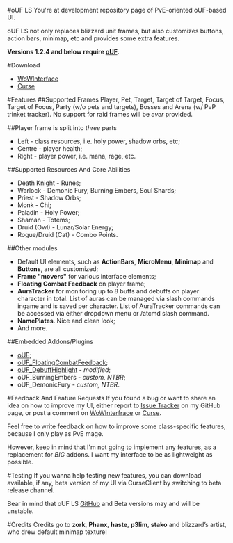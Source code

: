 #oUF LS
You're at development repository page of PvE-oriented oUF-based UI.

oUF LS not only replaces blizzard unit frames, but also customizes buttons, action bars, minimap, etc and provides some extra features.

**Versions 1.2.4 and below require [oUF](http://www.wowinterface.com/downloads/info9994-oUF.html).**

#Download
- [WoWInterface](http://www.wowinterface.com/downloads/info22662-oUFLS.html)
- [Curse](http://www.curse.com/addons/wow/ouf-ls)

#Features
##Supported Frames
Player, Pet, Target, Target of Target, Focus, Target of Focus, Party (w/o pets and targets), Bosses and Arena (w/ PvP trinket tracker).
No support for raid frames will be *ever* provided.

##Player frame is split into *three* parts
- Left - class resources, i.e. holy power, shadow orbs, etc;
- Centre - player health;
- Right - player power, i.e. mana, rage, etc.

##Supported Resources And Core Abilities
- Death Knight - Runes;
- Warlock - Demonic Fury, Burning Embers, Soul Shards;
- Priest - Shadow Orbs;
- Monk - Chi;
- Paladin - Holy Power;
- Shaman - Totems;
- Druid (Owl) - Lunar/Solar Energy;
- Rogue/Druid (Cat) - Combo Points.

##Other modules
- Default UI elements, such as **ActionBars**, **MicroMenu**, **Minimap** and **Buttons**, are all customized;
- **Frame "movers"** for various interface elements;
- **Floating Combat Feedback** on player frame;
- **AuraTracker** for monitoring up to 8 buffs and debuffs on player character in total. List of auras can be managed via slash commands ingame and is saved per character. List of AuraTracker commands can be accessed via either dropdown menu or /atcmd slash command.
- **NamePlates**. Nice and clean look;
- And more.

##Embedded Addons/Plugins
- [oUF](http://www.wowinterface.com/downloads/info9994-oUF.html);
- [oUF_FloatingCombatFeedback](http://www.wowinterface.com/downloads/info22674-oUFFloatingCombatFeedback.html);
- [oUF_DebuffHighlight](http://www.wowinterface.com/downloads/info21715-oUFDebuffHighlightRedux.html) - *modified*;
- oUF_BurningEmbers - *custom, NTBR*;
- oUF_DemonicFury - *custom, NTBR*.

#Feedback And Feature Requests
If you found a bug or want to share an idea on how to improve my UI, either report to [Issue Tracker](https://github.com/ls-/oUF_LS/issues?state=open) on my GitHub page, or post a comment on [WoWInterfrace](http://www.wowinterface.com/downloads/info22662-oUFLS.html#comments) or [Curse](http://www.curse.com/addons/wow/ouf-ls#comments).

Feel free to write feedback on how to improve some class-specific features, because I only play as PvE mage.

However, keep in mind that I'm not going to implement any features, as a replacement for *BIG* addons. I want my interface to be as lightweight as possible.

#Testing
If you wanna help testing new features, you can download available, if any, beta version of my UI via CurseClient by switching to beta release channel.

Bear in mind that oUF LS [GitHub](https://github.com/ls-/oUF_LS) and Beta versions may and will be unstable.

#Credits
Credits go to **zork**, **Phanx**, **haste**, **p3lim**, **stako** and blizzard’s artist, who drew default minimap texture!
